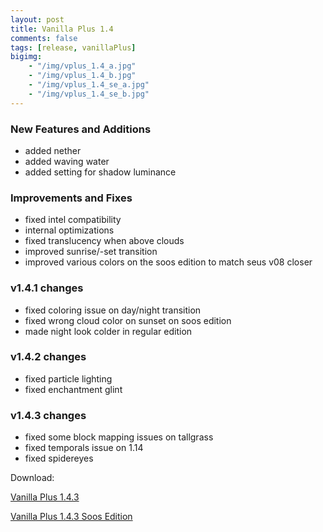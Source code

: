 ```yaml
---
layout: post
title: Vanilla Plus 1.4
comments: false
tags: [release, vanillaPlus]
bigimg: 
    - "/img/vplus_1.4_a.jpg"
    - "/img/vplus_1.4_b.jpg"
    - "/img/vplus_1.4_se_a.jpg"
    - "/img/vplus_1.4_se_b.jpg"
---
```


### New Features and Additions

* added nether
* added waving water
* added setting for shadow luminance

### Improvements and Fixes

* fixed intel compatibility
* internal optimizations
* fixed translucency when above clouds
* improved sunrise/-set transition
* improved various colors on the soos edition to match seus v08 closer

### v1.4.1 changes

* fixed coloring issue on day/night transition
* fixed wrong cloud color on sunset on soos edition
* made night look colder in regular edition

### v1.4.2 changes

* fixed particle lighting
* fixed enchantment glint

### v1.4.3 changes

* fixed some block mapping issues on tallgrass
* fixed temporals issue on 1.14
* fixed spidereyes


Download:

[Vanilla Plus 1.4.3](https://github.com/rre36/glsl_vplus/releases/download/v1.4.3/VPlus_v1.4.3.zip)

[Vanilla Plus 1.4.3 Soos Edition](https://github.com/rre36/glsl_vplus/releases/download/v1.4.3se/VPlus_v1.4.3_SE.zip)
